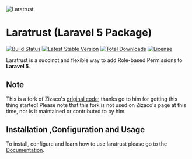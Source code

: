 ![Laratrust](http://i.imgur.com/7yWsc9J.png?1)

# Laratrust (Laravel 5 Package)

[![Build Status](https://travis-ci.org/santigarcor/laratrust.svg?branch=master)](https://travis-ci.org/santigarcor/laratrust)
[![Latest Stable Version](https://poser.pugx.org/santigarcor/laratrust/v/stable)](https://packagist.org/packages/santigarcor/laratrust)
[![Total Downloads](https://poser.pugx.org/santigarcor/laratrust/downloads)](https://packagist.org/packages/santigarcor/laratrust)
[![License](https://poser.pugx.org/santigarcor/laratrust/license)](https://packagist.org/packages/santigarcor/laratrust)

<!--[![SensioLabsInsight](https://insight.sensiolabs.com/projects/cc4af966-809b-4fbc-b8b2-bb2850e6711e/small.png)](https://insight.sensiolabs.com/projects/cc4af966-809b-4fbc-b8b2-bb2850e6711e)  -->

Laratrust is a succinct and flexible way to add Role-based Permissions to **Laravel 5**.

## Note
This is a fork of Zizaco's [original code](https://github.com/Zizaco/entrust); thanks go to him for getting this thing started!
Please note that this fork is not used on Zizaco's page at this time, nor is it maintained or contributed to by him.

## Installation ,Configuration and Usage
To install, configure and learn how to use laratrust please go to the [Documentation](https://santigarcor.gitbooks.io/laratrust-docs/content/).